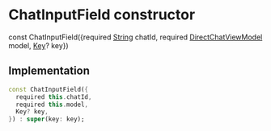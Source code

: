 


# ChatInputField constructor






const
ChatInputField(\{required [String](https://api.flutter.dev/flutter/dart-core/String-class.html) chatId, required [DirectChatViewModel](../../view_model_after_auth_view_models_chat_view_models_direct_chat_view_model/DirectChatViewModel-class.md) model, [Key](https://api.flutter.dev/flutter/foundation/Key-class.html)? key})





## Implementation

```dart
const ChatInputField({
  required this.chatId,
  required this.model,
  Key? key,
}) : super(key: key);
```







